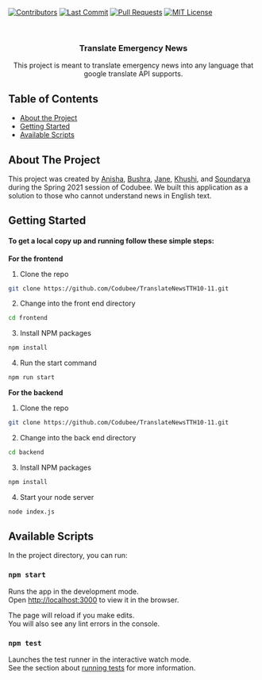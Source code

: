 <!-- PROJECT LOGO -->
[![Contributors][contributors-shield]][contributors-url]
[![Last Commit][last-commit]][commit-url]
[![Pull Requests][pr-shield]][pr-url]
[![MIT License][license-shield]][license-url]

<br />
<div align="center">

  <h3 align="center">Translate Emergency News</h3>

  <p align="center">
    This project is meant to translate emergency news into any language that google
    translate API supports.
  </p>
</div>

<!-- TABLE OF CONTENTS -->
## Table of Contents

* [About the Project](#about-the-project)
* [Getting Started](#getting-started)
* [Available Scripts](#available-scripts)


<!-- ABOUT THE PROJECT -->
## About The Project

This project was created by [Anisha](https://github.com/anisharajuu), [Bushra](https://github.com/bushra-h), [Jane](https://github.com/galJane), [Khushi](https://github.com/khushij122), and [Soundarya](https://github.com/soundaryabaskar) during the Spring 2021 session of Codubee. We built this application as a solution to those who cannot understand news in English text.


<!-- GETTING STARTED -->
## Getting Started

#### To get a local copy up and running follow these simple steps:

**For the frontend**

1. Clone the repo
```sh
git clone https://github.com/Codubee/TranslateNewsTTH10-11.git
```
2. Change into the front end directory
```sh
cd frontend
```
3. Install NPM packages
```sh
npm install
```
4. Run the start command
```sh
npm run start
```

**For the backend**

1. Clone the repo
```sh
git clone https://github.com/Codubee/TranslateNewsTTH10-11.git
```
2. Change into the back end directory
```sh
cd backend
```
3. Install NPM packages
```sh
npm install
```
4. Start your node server
```sh
node index.js
```

<!-- AVAILABLE SCRIPTS -->
## Available Scripts

In the project directory, you can run:

### `npm start`

Runs the app in the development mode.\
Open [http://localhost:3000](http://localhost:3000) to view it in the browser.

The page will reload if you make edits.\
You will also see any lint errors in the console.

### `npm test`

Launches the test runner in the interactive watch mode.\
See the section about [running tests](https://facebook.github.io/create-react-app/docs/running-tests) for more information.


<!-- MARKDOWN LINKS & IMAGES -->
<!-- https://www.markdownguide.org/basic-syntax/#reference-style-links -->
[contributors-shield]: https://img.shields.io/github/contributors/Codubee/TranslateNewsTTH10-11?style=for-the-badge

[contributors-url]: https://github.com/Codubee/TranslateNewsTTH10-11/graphs/contributors


[last-commit]: https://img.shields.io/github/last-commit/Codubee/TranslateNewsTTH10-11?style=for-the-badge

[commit-url]: https://github.com/Codubee/TranslateNewsTTH10-11/commits/main


[pr-shield]: https://img.shields.io/github/issues-pr-closed/Codubee/TranslateNewsTTH10-11?style=for-the-badge

[pr-url]: https://github.com/Codubee/TranslateNewsTTH10-11/pulls


[issues-url]: https://github.com/Codubee/TranslateNewsTTH10-11/pulls

[license-shield]: https://img.shields.io/github/license/Codubee/TranslateNewsTTH10-11?style=for-the-badge

[license-url]: https://github.com/Codubee/TranslateNewsTTH10-11/blob/main/License.txt
